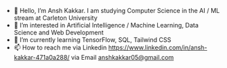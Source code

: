 - 👋 Hello, I’m Ansh Kakkar. I am studying Computer Science in the AI / ML stream at Carleton University
- 👀 I’m interested in Artificial Intelligence / Machine Learning, Data Science and Web Development
- 🌱 I’m currently learning TensorFlow, SQL, Tailwind CSS
- 📫 How to reach me 
    via Linkedin https://www.linkedin.com/in/ansh-kakkar-471a0a288/
    via Email anshkakkar05@gmail.com


